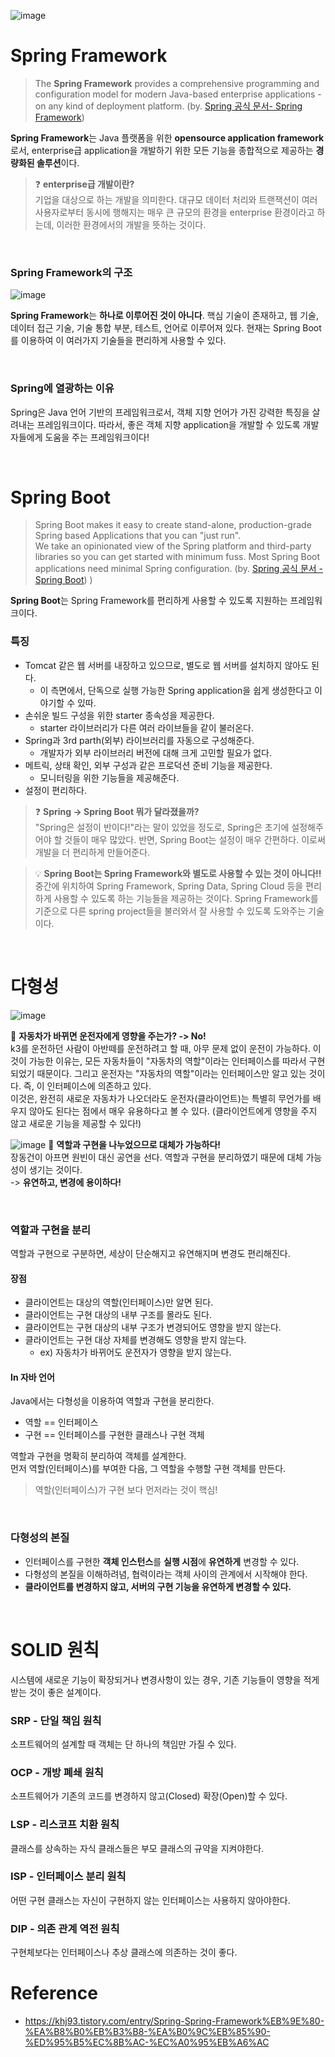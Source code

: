 ![image](https://github.com/SpringSync/Spring-Basic/assets/88030238/72cbfa11-52e1-4650-b235-9c43a51a7c93)

# Spring Framework
 
> The **Spring Framework** provides a comprehensive programming and configuration model
> for modern Java-based enterprise applications - on any kind of deployment platform. (by. [Spring 공식 문서- Spring Framework](https://spring.io/projects/spring-framework#overview))

**Spring Framework**는 Java 플랫폼을 위한 **opensource application framework**로서, enterprise급 application을 개발하기 위한
모든 기능을 종합적으로 제공하는 **경량화된 솔루션**이다.

>❓ **enterprise급 개발이란?** <br>
기업을 대상으로 하는 개발을 의미한다. 대규모 데이터 처리와 트랜잭션이 여러 사용자로부터
동시에 행해지는 매우 큰 규모의 환경을 enterprise 환경이라고 하는데, 이러한 환경에서의 개발을 뜻하는 것이다.

<br>

### Spring Framework의 구조
![image](https://github.com/SpringSync/Spring-Basic/assets/88030238/e2c3e3cf-f84b-4556-8e89-28402e050615)

**Spring Framework**는 **하나로 이루어진 것이 아니다**.
핵심 기술이 존재하고, 웹 기술, 데이터 접근 기술, 기술 통합 부분, 테스트, 언어로 이루어져 있다. 
현재는 Spring Boot를 이용하여 이 여러가지 기술들을 편리하게 사용할 수 있다.

<br>

### Spring에 열광하는 이유
Spring은 Java 언어 기반의 프레임워크로서, 객체 지향 언어가 가진 강력한 특징을 
살려내는 프레임워크이다. 따라서, 좋은 객체 지향 application을 개발할 수 있도록 개발자들에게 
도움을 주는 프레임워크이다!

<br>

# Spring Boot
> Spring Boot makes it easy to create stand-alone, production-grade Spring based Applications that you can "just run".<br>
We take an opinionated view of the Spring platform and third-party libraries so you can get started with minimum fuss. 
Most Spring Boot applications need minimal Spring configuration. (by. [Spring 공식 문서 - Spring Boot](https://spring.io/projects/spring-boot))
)

**Spring Boot**는 Spring Framework를 편리하게 사용할 수 있도록 지원하는 프레임워크이다.

### 특징
- Tomcat 같은 웹 서버를 내장하고 있으므로, 별도로 웹 서버를 설치하지 않아도 된다. 
  - 이 측면에서, 단독으로 실행 가능한 Spring application을 쉽게 생성한다고 이야기할 수 있따.
- 손쉬운 빌드 구성을 위한 starter 종속성을 제공한다.
  - starter 라이브러리가 다른 여러 라이브들을 같이 불러온다.
- Spring과 3rd parth(외부) 라이브러리를 자동으로 구성해준다.
  - 개발자가 외부 라이브러리 버전에 대해 크게 고민할 필요가 없다.
- 메트릭, 상태 확인, 외부 구성과 같은 프로덕션 준비 기능을 제공한다.
  - 모니터링을 위한 기능들을 제공해준다.
- 설정이 편리하다.

>❓ **Spring -> Spring Boot 뭐가 달라졌을까?** <BR>
"Spring은 설정이 반이다!"라는 말이 있었을 정도로, Spring은 초기에 설정해주어야 할 것들이 매우 많았다.
> 반면, Spring Boot는 설정이 매우 간편하다. 이로써 개발을 더 편리하게 만들어준다.

> 💡 **Spring Boot는 Spring Framework와 별도로 사용할 수 있는 것이 아니다!!** <br>
> 중간에 위치하여 Spring Framework, Spring Data, Spring Cloud 등을 편리하게 사용할 수 있도록 하는
> 기능들을 제공하는 것이다. Spring Framework를 기준으로 다른 spring project들을 불러와서 잘 사용할 수 있도록
> 도와주는 기술이다.

<br>

# 다형성

![image](https://github.com/SpringSync/Spring-Basic/assets/88030238/8bec9eb0-4b72-4bc9-a267-9c1260699925)

📍 **자동차가 바뀌면 운전자에게 영향을 주는가? -> No!**
<br>
k3를 운전하던 사람이 아반떼를 운전하려고 할 때, 아무 문제 없이 운전이 가능하다.
이것이 가능한 이유는, 모든 자동차들이 "자동차의 역할"이라는 인터페이스를 따라서 구현되었기 때문이다.
그리고 운전자는 "자동차의 역할"이라는 인터페이스만 알고 있는 것이다. 즉, 이 인터페이스에 의존하고 있다.
<br>
이것은, 완전히 새로운 자동차가 나오더라도 운전자(클라이언트)는 특별히 무언가를 배우지 않아도 된다는 점에서
매우 유용하다고 볼 수 있다. (클라이언트에게 영향을 주지 않고 새로운 기능을 제공할 수 있다!)

![image](https://github.com/SpringSync/Spring-Basic/assets/88030238/c3a210f6-c432-47aa-ba86-83f059707125)
📍 **역할과 구현을 나누었으므로 대체가 가능하다!**
<br>
장동건이 아프면 원빈이 대신 공연을 선다. 역할과 구현을 분리하였기 때문에 대체 가능성이 생기는 것이다.
<br>
-> **유연하고, 변경에 용이하다!**

<br>

### 역할과 구현을 분리
역할과 구현으로 구분하면, 세상이 단순해지고 유연해지며 변경도 편리해진다.

#### 장점
- 클라이언트는 대상의 역할(인터페이스)만 알면 된다.
- 클라이언트는 구현 대상의 내부 구조를 몰라도 된다.
- 클라이언트는 구현 대상의 내부 구조가 변경되어도 영향을 받지 않는다.
- 클라이언트는 구현 대상 자체를 변경해도 영향을 받지 않는다.
  - ex) 자동차가 바뀌어도 운전자가 영향을 받지 않는다.

#### In 자바 언어
Java에서는 다형성을 이용하여 역할과 구현을 분리한다.
- 역할 == 인터페이스
- 구현 == 인터페이스를 구현한 클래스나 구현 객체

역할과 구현을 명확히 분리하여 객체를 설계한다.
<br> 먼저 역할(인터페이스)를 부여한 다음, 그 역할을 수행할 구현 객체를 만든다.
> 역할(인터페이스)가 구현 보다 먼저라는 것이 핵심!

<br>

### 다형성의 본질
- 인터페이스를 구현한 **객체 인스턴스**를 **실행 시점**에 **유연하게** 변경할 수 있다.
- 다형성의 본질을 이해하려념, 협력이라는 객체 사이의 관계에서 시작해야 한다.
- **클라이언트를 변경하지 않고, 서버의 구현 기능을 유연하게 변경할 수 있다.**

<br>

# SOLID 원칙
시스템에 새로운 기능이 확장되거나 
변경사항이 있는 경우, 기존 기능들이 영향을 적게 받는 것이 좋은 설계이다.

### SRP - 단일 책임 원칙
소프트웨어의 설계할 때 객체는 단 하나의 책임만 가질 수 있다.
### OCP - 개방 폐쇄 원칙
소프트웨어가 기존의 코드를 변경하지 않고(Closed) 확장(Open)할 수 있다.
### LSP - 리스코프 치환 원칙
클래스를 상속하는 자식 클래스들은 부모 클래스의 규약을 지켜야한다.
### ISP - 인터페이스 분리 원칙
어떤 구현 클래스는 자신이 구현하지 않는 인터페이스는 사용하지 않아야한다.
### DIP - 의존 관계 역전 원칙
구현체보다는 인터페이스나 추상 클래스에 의존하는 것이 좋다.


# Reference
- https://khj93.tistory.com/entry/Spring-Spring-Framework%EB%9E%80-%EA%B8%B0%EB%B3%B8-%EA%B0%9C%EB%85%90-%ED%95%B5%EC%8B%AC-%EC%A0%95%EB%A6%AC
